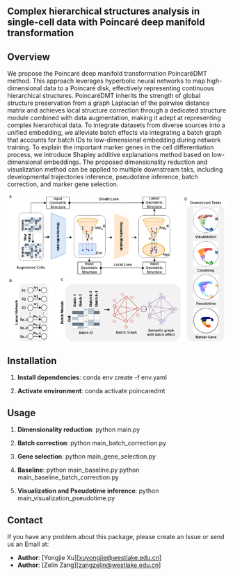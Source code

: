 ## Complex hierarchical structures analysis in single-cell data with Poincaré deep manifold transformation

## Overview

We propose the Poincaré deep manifold transformation PoincaréDMT method. This approach leverages hyperbolic neural networks to map high-dimensional data to a Poincaré disk, effectively representing continuous hierarchical structures. PoincaréDMT inherits the strength of global structure preservation from a graph Laplacian of the pairwise distance matrix and achieves local structure correction through a dedicated structure module combined with data augmentation, making it adept at representing complex hierarchical data. To integrate datasets from diverse sources into a unified embedding, we alleviate batch effects via integrating a batch graph that accounts for batch IDs to low-dimensional embedding during network training. To explain the important marker genes in the cell differentiation process, we introduce Shapley additive explanations method based on low-dimensional embeddings. The proposed dimensionality reduction and visualization method can be applied to multiple downstream taks, including developmental trajectories inference, pseudotime inference, batch correction, and marker gene selection.

![Framework](Figures/Framework.png)

## Installation

1. **Install dependencies**:
conda env create -f env.yaml

2. **Activate environment**:
conda activate poincaredmt

## Usage

1. **Dimensionality reduction**:
python main.py

2. **Batch correction**:
python main_batch_correction.py

3. **Gene selection**:
python main_gene_selection.py

4. **Baseline**:
python main_baseline.py
python main_baseline_batch_correction.py

5. **Visualization and Pseudotime inference**:
python main_visualization_pseudotime.py

## Contact

If you have any problem about this package, please create an Issue or send us an Email at:
- **Author**: [Yongjie Xu][xuyongjie@westlake.edu.cn]
- **Author**: [Zelin Zang][zangzelin@westlake.edu.cn]

